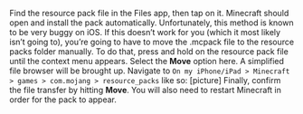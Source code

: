 Find the resource pack file in the Files app, then tap on it. Minecraft should open and install the pack automatically. 
Unfortunately, this method is known to be very buggy on iOS. If this doesn’t work for you (which it most likely isn’t going to), you’re going to have to move the .mcpack file to the resource packs folder manually.
To do that, press and hold on the resource pack file until the context menu appears. Select the **Move** option here. A simplified file browser will be brought up. Navigate to `On my iPhone/iPad > Minecraft > games > com.mojang > resource_packs` like so:
[picture]
Finally, confirm the file transfer by hitting **Move**. You will also need to restart Minecraft in order for the pack to appear.